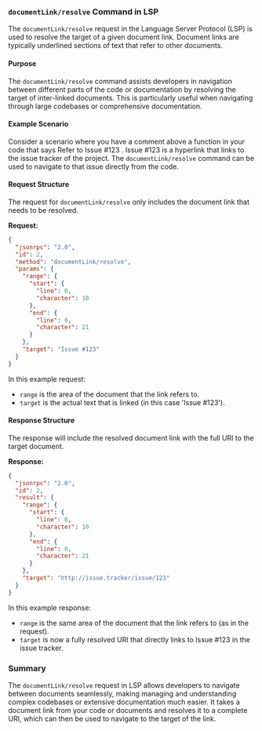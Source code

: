 ### `documentLink/resolve` Command in LSP

The `documentLink/resolve` request in the Language Server Protocol (LSP) is used to resolve the target of a given document link. Document links are typically underlined sections of text that refer to other documents.

#### Purpose

The `documentLink/resolve` command assists developers in navigation between different parts of the code or documentation by resolving the target of inter-linked documents. This is particularly useful when navigating through large codebases or comprehensive documentation.

#### Example Scenario

Consider a scenario where you have a comment above a function in your code that says  Refer to Issue #123 .  Issue #123  is a hyperlink that links to the issue tracker of the project. The `documentLink/resolve` command can be used to navigate to that issue directly from the code.

#### Request Structure

The request for `documentLink/resolve` only includes the document link that needs to be resolved.

**Request:**

```json
{
  "jsonrpc": "2.0",
  "id": 2,
  "method": "documentLink/resolve",
  "params": {
    "range": {
      "start": {
        "line": 0,
        "character": 10
      },
      "end": {
        "line": 0,
        "character": 21
      }
    },
    "target": "Issue #123"
  }
}
```

In this example request:
- `range` is the area of the document that the link refers to.
- `target` is the actual text that is linked (in this case 'Issue #123').

#### Response Structure

The response will include the resolved document link with the full URI to the target document.

**Response:**

```json
{
  "jsonrpc": "2.0",
  "id": 2,
  "result": {
    "range": {
      "start": {
        "line": 0,
        "character": 10
      },
      "end": {
        "line": 0,
        "character": 21
      }
    },
    "target": "http://issue.tracker/issue/123"
  }
}
```

In this example response:
- `range` is the same area of the document that the link refers to (as in the request).
- `target` is now a fully resolved URI that directly links to Issue #123 in the issue tracker.

### Summary

The `documentLink/resolve` request in LSP allows developers to navigate between documents seamlessly, making managing and understanding complex codebases or extensive documentation much easier. It takes a document link from your code or documents and resolves it to a complete URI, which can then be used to navigate to the target of the link.